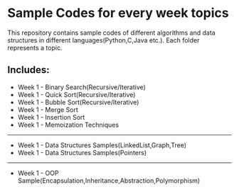 # Sample Codes for every week topics

This repository contains sample codes of different algorithms and data structures in different languages(Python,C,Java etc.). Each folder represents a topic.

## Includes:
* Week 1 - Binary Search(Recursive/Iterative)
* Week 1 - Quick Sort(Recursive/Iterative)
* Week 1 - Bubble Sort(Recursive/Iterative)
* Week 1 - Merge Sort
* Week 1 - Insertion Sort
* Week 1 - Memoization Techniques
 <hr>

* Week 1 - Data Structures Samples(LinkedList,Graph,Tree)
* Week 1 - Data Structures Samples(Pointers)

 <hr>
 
* Week 1 - OOP Sample(Encapsulation,Inheritance,Abstraction,Polymorphism)
